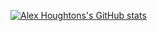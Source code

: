 [![Alex Houghtons's GitHub stats](https://github-readme-stats.vercel.app/api/top-langs?username=ah1062&hide=shaderlab,hlsl&theme=algolia&show_icons=true)](https://github.com/ah1062)
<!--
**ah1062/ah1062** is a ✨ _special_ ✨ repository because its `README.md` (this file) appears on your GitHub profile.

Here are some ideas to get you started:

- 🔭 I’m currently working on ...
- 🌱 I’m currently learning ...
- 👯 I’m looking to collaborate on ...
- 🤔 I’m looking for help with ...
- 💬 Ask me about ...
- 📫 How to reach me: ...
- 😄 Pronouns: ...
- ⚡ Fun fact: ...
-->
